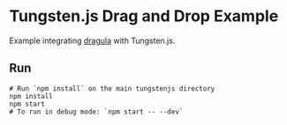 # Tungsten.js Drag and Drop Example

Example integrating [dragula](https://github.com/bevacqua/dragula) with Tungsten.js.

## Run

    # Run `npm install` on the main tungstenjs directory
    npm install
    npm start
    # To run in debug mode: `npm start -- --dev`